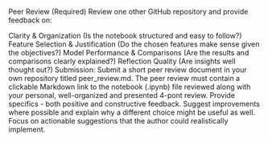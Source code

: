 Peer Review (Required)
Review one other GitHub repository and provide feedback on:

Clarity & Organization (Is the notebook structured and easy to follow?)
Feature Selection & Justification (Do the chosen features make sense given the objectives?)
Model Performance & Comparisons (Are the results and comparisons clearly explained?)
Reflection Quality (Are insights well thought out?)
Submission: Submit a short peer review document in your own repository titled peer_review.md.
The peer review must contain a clickable Markdown link to the notebook (.ipynb) file reviewed along with your personal, well-organized and presented 4-pont review. Provide specifics - both positive and constructive feedback. Suggest improvements where possible and explain why a different choice might be useful as well. Focus on actionable suggestions that the author could realistically implement.
